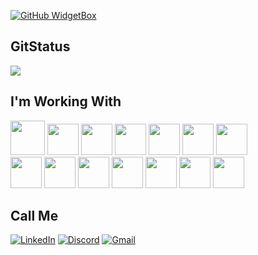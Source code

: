 
[![GitHub WidgetBox](https://github-widgetbox.vercel.app/api/profile?username=fadadoc&data=followers,repositories,stars,commits&theme=darkmode)](https://github.com/fadadoc/github-widgetbox)

<h2 color=red>GitStatus</h2>

<img src="https://github-readme-stats-git-masterrstaa-rickstaa.vercel.app/api/top-langs/?username=fadadoc&layout=compact&bg_color=000&border_color=30A3DC&title_color=E94D5F&text_color=FFF">

<h2 color=red>I'm Working With</h2>

<div display=flex>
  <img src="https://cdn.jsdelivr.net/gh/devicons/devicon@latest/icons/java/java-original.svg" width=55>
  <img src="https://cdn.jsdelivr.net/gh/devicons/devicon@latest/icons/c/c-original.svg" width=50>
  <img src="https://cdn.jsdelivr.net/gh/devicons/devicon@latest/icons/cplusplus/cplusplus-original.svg" width=50>
  <img src="https://cdn.jsdelivr.net/gh/devicons/devicon@latest/icons/javascript/javascript-original.svg" width=50>
  <img src="https://cdn.jsdelivr.net/gh/devicons/devicon@latest/icons/css3/css3-original.svg" width=50>
  <img src="https://cdn.jsdelivr.net/gh/devicons/devicon@latest/icons/html5/html5-original.svg" width=50>
  <img src="https://cdn.jsdelivr.net/gh/devicons/devicon@latest/icons/maven/maven-original.svg" width=50>
</div>
<div display=flex>
  <img src="https://cdn.jsdelivr.net/gh/devicons/devicon@latest/icons/python/python-original.svg" width=50>
  <img src="https://cdn.jsdelivr.net/gh/devicons/devicon@latest/icons/matplotlib/matplotlib-original.svg" width=50>
  <img src="https://cdn.jsdelivr.net/gh/devicons/devicon@latest/icons/react/react-original.svg" width=50>
  <img src="https://cdn.jsdelivr.net/gh/devicons/devicon@latest/icons/postman/postman-original.svg" width=50>
  <img src="https://cdn.jsdelivr.net/gh/devicons/devicon@latest/icons/vscode/vscode-original.svg" width=50>
  <img src="https://cdn.jsdelivr.net/gh/devicons/devicon@latest/icons/eclipse/eclipse-original.svg" width=50>
  <img src="https://cdn.jsdelivr.net/gh/devicons/devicon@latest/icons/spring/spring-original.svg" width=50>
</div>

<h2 color=red>Call Me</h2>

[![LinkedIn](https://img.shields.io/badge/LinkedIn-0077B5?style=for-the-badge&logo=linkedin&logoColor=white)](https://www.linkedin.com/in/joão-douglas-dantas-a48a16247)
[![Discord](https://img.shields.io/badge/Discord-7289DA?style=for-the-badge&logo=discord&logoColor=white)](https://discord.com/channels/@fadadoc/)
[![Gmail](https://img.shields.io/badge/Gmail-333333?style=for-the-badge&logo=gmail&logoColor=red)](mailto:joao.douglas226@gmail.com)
